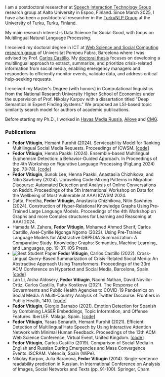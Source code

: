 I am a postdoctoral researcher at [Speech Interaction Technology Group]([https://crai-cis.aalto.fi](https://www.aalto.fi/en/department-of-information-and-communications-engineering/speech-interaction-technology)) research group at Aalto University in Espoo, Finland. Since March 2025, I have also been a postdoctoral researcher in the [TurkuNLP Group](https://turkunlp.org) at the University of Turku, Turku, Finland.

My main research interest is Data Science for Social Good, with focus on Multilingual Natural Language Processing.

I received my doctoral degree in ICT at [Web Science and Social Computing research group](https://www.upf.edu/web/wssc) of Universitat Pompeu Fabra, Barcelona where I was advised by Prof. [Carlos Castillo](https://chato.cl/research/). My [doctoral thesis](http://hdl.handle.net/10803/689218) focuses on developing a multilingual approach to extract, summarize, and prioritize crisis-related information from social media, enabling emergency managers and responders to efficiently monitor events, validate data, and address critical help-seeking requests.

I received my Master's Degree (with honors) in Computational linguistics from the National Research University Higher School of Economics under the supervision of Prof. Nikolay Karpov with a dissertation titled "Deep Semantics in Expert Finding Systems." We proposed an LSI-based topic similarity search model for authors of academic publications.

Before starting my Ph.D., I worked in [Havas Media Russia](https://ru.havas.com/havas-media/), [Ailove](https://ailove.ru/) and [CMG](https://convergent-usa.com/).

### Publications
- **Fedor Vitiugin**, Hemant Purohit (2024). Serviceability Model for Ranking Multilingual Social Media Requests. Proceedings of ICWSM. [[code](https://github.com/vitiugin/multmr)]
- **Fedor Vitiugin**, Henna Paakki (2024). Ensemble-based Multilingual Euphemism Detection: a Behavior-Guided Approach. In Proceedings of the 4th Workshop on Figurative Language Processing (FigLang 2024) (pp. 73-78). [[code](https://github.com/vitiugin/med)]
- **Fedor Vitiugin**, Sunok Lee, Henna Paakki, Anastasiia Chizhikova, and Nitin Sawhney (2024). Unraveling Code-Mixing Patterns in Migration Discourse: Automated Detection and Analysis of Online Conversations on Reddit. Proceedings of the 5th International Workshop on Data for the Wellbeing of Most Vulnerable at AAAI ICWSM 2024.
- Datta, Preetha, **Fedor Vitiugin**, Anastasiia Chizhikova, Nitin Sawhney (2024). Construction of Hyper-Relational Knowledge Graphs Using Pre-Trained Large Language Models. Proceedings of the 4th Workshop on Graphs and more Complex structures for Learning and Reasoning at AAAI 2024.
- Hamada M. Zahera, **Fedor Vitiugin**, Mohamed Ahmed Sherif, Carlos Castillo, Axel-Cyrille Ngonga Ngomo (2023). Using Pre-Trained Language Models for Abstractive DBPEDIA Summarization: A Comparative Study. Knowledge Graphs: Semantics, Machine Learning, and Languages, pp. 19-37. IOS Press.
- ![Best Student Paper](https://dl.acm.org/userimages/na101/home/literatum/publisher/acm/classification/LinkedImages/awarded-papers/best-student-paper/icon-small_201811150827.jpg) **Fedor Vitiugin**, Carlos Castillo (2022). Cross-Lingual Query-Based Summarization of Crisis-Related Social Media: An Abstractive Approach Using Transformers. Proceedings of the 33rd ACM Conference on Hypertext and Social Media, Barcelona, Spain. [[code](https://github.com/vitiugin/CLiQS-CM)]
- Lan Li, Aisha Aldosery, **Fedor Vitiugin**, Naomi Nathan, David Novillo-Ortiz, Carlos Castillo, Patty Kostkova (2021). The Response of Governments and Public Health Agencies to COVID-19 Pandemics on Social Media: A Multi-Country Analysis of Twitter Discourse. Frontiers in Public Health, 1410. [[code](https://github.com/vitiugin/who)]
- **Fedor Vitiugin**, Giorgio Barnabo (2021). Emotion Detection for Spanish by Combining LASER Embeddings, Topic Information, and Offense Features. IberLEF. Málaga, Spain. [[code](https://github.com/vitiugin/ComboLASER)]
- **Fedor Vitiugin**, Yasas Senarath, Hemant Purohit (2021). Efficient Detection of Multilingual Hate Speech by Using Interactive Attention Network with Minimal Human Feedback. Proceedings of the 13th ACM Web Science Conference, Virtual Event, United Kingdom. [[code](https://github.com/vitiugin/mlian)]
- **Fedor Vitiugin**, Carlos Castillo (2019). Comparison of Social Media in English and Russian During Emergencies and Mass Convergence Events. ISCRAM. Valencia, Spain (WiPe).
- Nikolay Karpov, Julia Baranova, **Fedor Vitiugin** (2014). Single-sentence readability prediction in Russian. In International Conference on Analysis of Images, Social Networks and Texts (pp. 91-100). Springer, Cham.
